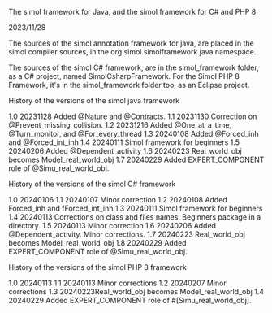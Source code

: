 The simol framework for Java, and the simol framework for C# and PHP 8

2023/11/28

The sources of the simol annotation framework for java, are placed in the simol compiler sources, in the org.simol.simolframework.java namespace.

The sources of the simol C# framework, are in the simol_framework folder, as a C# project, named SimolCsharpFramework.
For the Simol PHP 8 Framework, it's in the simol_framework folder too, as an Eclipse project.

History of the versions of the simol java framework

1.0	20231128	Added @Nature and @Contracts.
1.1 20231130	Correction on @Prevent_missing_collision.
1.2 20231216  Added @One_at_a_time, @Turn_monitor, and @For_every_thread
1.3 20240108 	Added @Forced_inh and @Forced_int_inh
1.4 20240111	Simol framework for beginners
1.5 20240206	Added @Dependent_activity
1.6 20240223	Real_world_obj becomes Model_real_world_obj
1.7	20240229	Added EXPERT_COMPONENT role of @Simu_real_world_obj. 

History of the versions of the simol C# framework

1.0 20240106
1.1 20240107 Minor correction
1.2 20240108 Added Forced_inh and fForced_int_inh
1.3 20240111 Simol framework for beginners
1.4 20240113 Corrections on class and files names. Beginners package in a directory.
1.5 20240113 Minor correction
1.6 20240206	Added @Dependent_activity. Minor corrections.
1.7 20240223	Real_world_obj becomes Model_real_world_obj
1.8 20240229	Added EXPERT_COMPONENT role of @Simu_real_world_obj.

History of the versions of the simol PHP 8 framework

1.0	20240113
1.1 20240113 Minor corrections
1.2 20240207 Minor corrections
1.3 20240223Real_world_obj becomes Model_real_world_obj
1.4	20240229 Added EXPERT_COMPONENT role of #[Simu_real_world_obj]. 